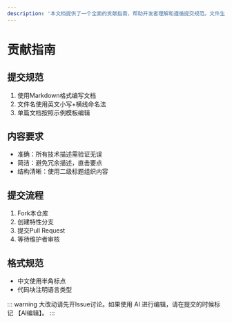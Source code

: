 ```yaml
---
description: '本文档提供了一个全面的贡献指南，帮助开发者理解和遵循提交规范。文件生成 SEO 元数据以优化在 GitHub 上的显示和搜索。'
---
```


# 贡献指南

## 提交规范
1. 使用Markdown格式编写文档
2. 文件名使用英文小写+横线命名法
3. 单篇文档按照示例模板编辑

## 内容要求
- 准确：所有技术描述需验证无误
- 简洁：避免冗余描述，直击要点
- 结构清晰：使用二级标题组织内容

## 提交流程
1. Fork本仓库
2. 创建特性分支
3. 提交Pull Request
4. 等待维护者审核

## 格式规范
- 中文使用半角标点
- 代码块注明语言类型

::: warning
大改动请先开Issue讨论。如果使用 AI 进行编辑，请在提交的时候标记 【AI编辑】。
:::

<Giscus />

